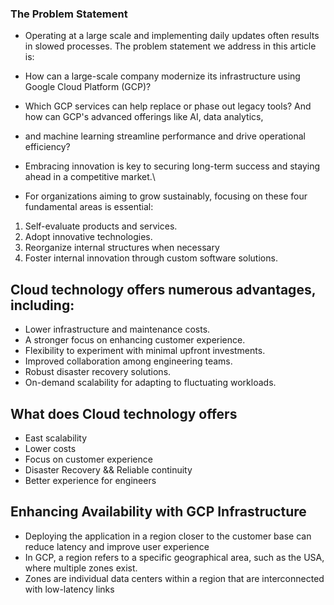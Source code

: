### The Problem Statement
* Operating at a large scale and implementing daily updates often results in slowed processes. 
The problem statement we address in this article is:

* How can a large-scale company modernize its infrastructure using Google Cloud Platform (GCP)?
* Which GCP services can help replace or phase out legacy tools? And how can GCP's advanced offerings like AI, data analytics, 
* and machine learning streamline performance and drive operational efficiency?

* Embracing innovation is key to securing long-term success and staying ahead in a competitive market.\



* For organizations aiming to grow sustainably, focusing on these four fundamental areas is essential:

1. Self-evaluate products and services.
2. Adopt innovative technologies.
3. Reorganize internal structures when necessary
4. Foster internal innovation through custom software solutions.


## Cloud technology offers numerous advantages, including:

* Lower infrastructure and maintenance costs.
* A stronger focus on enhancing customer experience.
* Flexibility to experiment with minimal upfront investments.
* Improved collaboration among engineering teams.
* Robust disaster recovery solutions.
* On-demand scalability for adapting to fluctuating workloads.

## What does Cloud technology offers

* East scalability
* Lower costs
* Focus on customer experience
* Disaster Recovery && Reliable continuity
* Better experience for engineers

## Enhancing Availability with GCP Infrastructure

* Deploying the application in a region closer to the customer base can reduce latency and improve user experience
* In GCP, a region refers to a specific geographical area, such as the USA, where multiple zones exist. 
* Zones are individual data centers within a region that are interconnected with low-latency links

